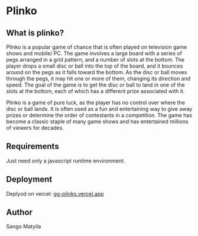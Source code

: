 # Plinko

## What is plinko?

Plinko is a popular game of chance that is often played on television game shows and mobile/ PC. 
The game involves a large board with a series of pegs arranged in a grid pattern, and a number of slots at the bottom. 
The player drops a small disc or ball into the top of the board, and it bounces around on the pegs as it falls toward the bottom.
As the disc or ball moves through the pegs, it may hit one or more of them, changing its direction and speed. 
The goal of the game is to get the disc or ball to land in one of the slots at the bottom, each of which has a different prize associated with it.

Plinko is a game of pure luck, as the player has no control over where the disc or ball lands. 
It is often used as a fun and entertaining way to give away prizes or determine the order of contestants in a competition. 
The game has become a classic staple of many game shows and has entertained millions of viewers for decades.

## Requirements
Just need only a javascript runtime environment.

## Deployment
Deplyod on vercel: [gg-plinko.vercel.app](gg-plinko.vercel.app)

## Author
Sango Matyila
